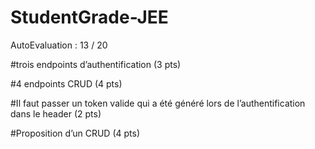# StudentGrade-JEE

AutoEvaluation :
13 / 20

#trois endpoints d’authentification (3 pts)


#4 endpoints CRUD (4 pts)

#Il faut passer un token valide qui a été généré lors de l’authentification dans le header (2 pts)

#Proposition d’un CRUD (4 pts)

